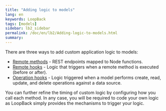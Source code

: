 ```yaml
---
title: "Adding logic to models"
lang: en
keywords: LoopBack
tags: [models]
sidebar: lb2_sidebar
permalink: /doc/en/lb2/Adding-logic-to-models.html
summary:
---
```

There are three ways to add custom application logic to models:

* [Remote methods](Remote-methods.html) - REST endpoints mapped to Node functions.
* [Remote hooks](Remote-hooks.html) - Logic that triggers when a remote method is executed (before or after).
* [Operation hooks](Operation-hooks.html) - Logic triggered when a model performs create, read, update, and delete operations against a data source.

You can further refine the timing of custom logic by configuring how you call each method.
In any case, you will be required to code your own logic as LoopBack simply provides the mechanisms to trigger your logic.
